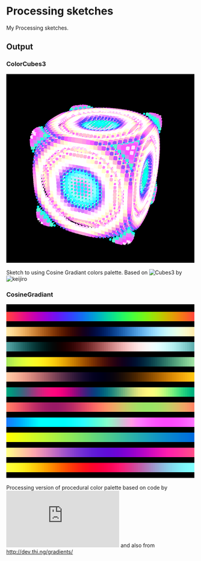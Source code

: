 # Processing sketches

My Processing sketches.

## Output
### ColorCubes3

![ColorCubes3](https://raw.githubusercontent.com/chipset1/P5_sketches/master/output/ColorCubes3.png)

Sketch to using Cosine Gradiant colors palette. Based on ![Cubes3](https://github.com/keijiro/sketches2016/blob/master/Cubes3/Cubes3.pde) by ![keijiro](https://github.com/keijiro/)

### CosineGradiant
![CosineGradiant](https://raw.githubusercontent.com/chipset1/P5_sketches/master/output/CosineGradiant.png)

Processing version of procedural color palette based on code by ![Inigo quilez](http://www.iquilezles.org/www/articles/palettes/palettes.htm) and also from http://dev.thi.ng/gradients/

